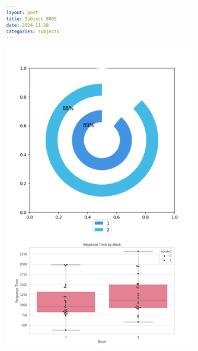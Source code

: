 ```yaml
---
layout: post
title: Subject 8005
date: 2024-11-28
categories: subjects
---
```


![](data/8005/run-13/8005__acc_test.png)
![](data/8005/run-13/8005_rt.png)

